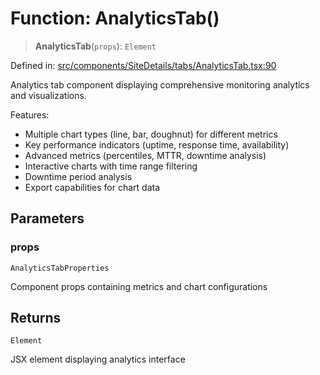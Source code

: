 # Function: AnalyticsTab()

> **AnalyticsTab**(`props`): `Element`

Defined in: [src/components/SiteDetails/tabs/AnalyticsTab.tsx:90](https://github.com/Nick2bad4u/Uptime-Watcher/blob/3cce0c3b352c8390536ca3c7399ece50a05faf18/src/components/SiteDetails/tabs/AnalyticsTab.tsx#L90)

Analytics tab component displaying comprehensive monitoring analytics and visualizations.

Features:
- Multiple chart types (line, bar, doughnut) for different metrics
- Key performance indicators (uptime, response time, availability)
- Advanced metrics (percentiles, MTTR, downtime analysis)
- Interactive charts with time range filtering
- Downtime period analysis
- Export capabilities for chart data

## Parameters

### props

`AnalyticsTabProperties`

Component props containing metrics and chart configurations

## Returns

`Element`

JSX element displaying analytics interface
